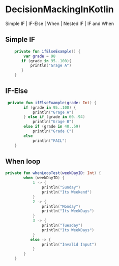 # DecisionMackingInKotlin
Simple IF | IF-Else | When | Nested IF | IF and When

## Simple IF
```kotlin
    private fun ifElseExample() {
        var grade = 98
       if (grade in 95..100){
           println("Grage A")
       }
    }
```
## IF-Else
```kotlin
 private fun ifElseExample(grade: Int) {
        if (grade in 95..100) {
            println("Grage A")
        } else if (grade in 60..94)
            println("Grage B")
        else if (grade in 40..59)
            println("Grade C")
        else
            println("FAIL")
    }
```
## When loop
```kotlin
private fun whenLoopTest(weekDayID: Int) {
        when (weekDayID) {
            1 -> {
                println("Sunday")
                println("Its Weekend")
            }
            2 -> {
                println("Monday")
                println("Its WeekDays")
            }
            3 -> {
                println("Tuesday")
                println("Its WeekDays")
            }
           else -> {
                println("Invalid Input")
            }
        }
    }
```

